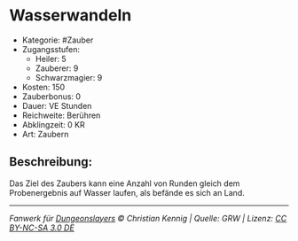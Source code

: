 # Wasserwandeln

- Kategorie: #Zauber
- Zugangsstufen:
  - Heiler: 5
  - Zauberer: 9
  - Schwarzmagier: 9
- Kosten: 150
- Zauberbonus: 0
- Dauer: VE Stunden
- Reichweite: Berühren
- Abklingzeit: 0 KR
- Art: Zaubern

## Beschreibung:

Das Ziel des Zaubers kann eine Anzahl von Runden gleich dem Probenergebnis auf Wasser laufen, als befände es sich an Land.

---

_Fanwerk für [Dungeonslayers](https://www.dungeonslayers.net/) © Christian Kennig | Quelle: GRW | Lizenz: [CC BY-NC-SA 3.0 DE](https://creativecommons.org/licenses/by-nc-sa/3.0/de/)_
